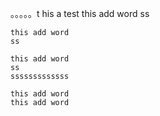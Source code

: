 。。。。。t
his a test
this add word
ss
~~~~~~~~~~~~~~~
this add word
ss

this add word
ss
sssssssssssss

this add word
this add word
